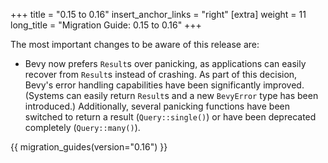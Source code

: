 +++
title = "0.15 to 0.16"
insert_anchor_links = "right"
[extra]
weight = 11
long_title = "Migration Guide: 0.15 to 0.16"
+++

The most important changes to be aware of this release are:

- Bevy now prefers `Result`s over panicking, as applications can easily recover from `Result`s instead of crashing. As part of this decision, Bevy's error handling capabilities have been significantly improved. (Systems can easily return `Result`s and a new `BevyError` type has been introduced.) Additionally, several panicking functions have been switched to return a result (`Query::single()`) or have been deprecated completely (`Query::many()`).

{{ migration_guides(version="0.16") }}
